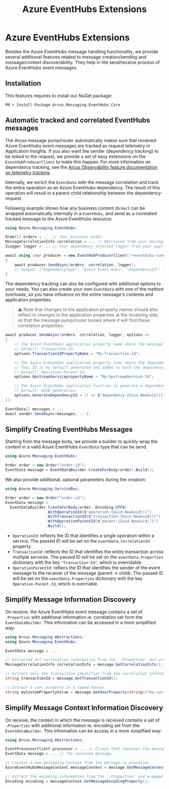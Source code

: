 ﻿---
title: "Azure EventHubs Extensions"
layout: default
---

# Azure EventHubs Extensions

Besides the Azure EventHubs message handling functionality, we provide several additional features related to message creation/sending and message/context discoverability.
They help in hte send/receive process of Azure EventHubs event messages.

## Installation

This features requires to install our NuGet package:

```shell
PM > Install-Package Arcus.Messaging.EventHubs.Core
```

## Automatic tracked and correlated EventHubs messages

The Arcus message pump/router automatically makes sure that received Azure EventHubs event messages are tracked as request telemetry in Application Insights. 
If you also want the sender (dependency tracking) to be linked to the request, we provide a set of easy extensions on the `EventHubProducerClient` to make this happen.
For more information on dependency tracking, see the [Arcus Observability feature documentation on telemetry tracking](https://observability.arcus-azure.net/features/writing-different-telemetry-types/).

Internally, we enrich the `EventData` with the message correlation and track the entire operation as an Azure EventHubs dependency.
The result of this operation will result in a parent-child relationship between the dependency-request.

Following example shows how any business content (`Order`) can be wrapped automatically internally in a `EventHubs`, and send as a correlated tracked message to the Azure EventHubs resource:

```csharp
using Azure.Messaging.EventHubs;

Order[] orders = ... // Your business model.
MessageCorrelationInfo correlation = ... // Retrieved from your message handler implementation.
ILogger logger = ... // Your dependency injected logger from your application.

await using (var producer = new EventHubProducerClient("<eventhubs-connectionstring>", "<eventhubs-name>")
{
    await producer.SendAsync(orders, correlation, logger);
    // Output: {"DependencyType": "Azure Event Hubs", "DependencyId": "c55c7885-30c5-4785-ad15-a96e03903bfa", "TargetName": "<eventhubs-name>", "Duration": "00:00:00.2521801", "StartTime": "03/23/2020 09:56:31 +00:00", "IsSuccessful": true, "Context": []}
}
```

The dependency tracking can also be configured with additional options to your needs. 
You can also create your own `EventData` with one of the method overloads, so you have influence on the entire message's contents and application properties.

> ⚠ Note that changes to the application property names should also reflect in changes in the application properties at the receiving side, so that the message pump/router knows where it will find these correlation properties.

```csharp
await producer.SendAsync(orders, correlation, logger, options =>
{
    // The Azure EventHubs application property name where the message correlation transaction ID will be set.
    // Default: Transaction-Id
    options.TransactionIdPropertyName = "My-Transaction-Id";

    // The Azure EventHubs application property name where the dependency ID property will be set.
    // This ID is by default generated and added to both the dependency tracking as the message.
    // Default: Operation-Parent-Id
    options.UpstreamServicepropertyName = "My-UpstreamService-Id";

    // The Azure EventHubs application function to generate a dependency ID which will be added to both the message as the dependency tracking.
    // Default: GUID generation.
    options.GenerateDependencyId = () => $"dependency-{Guid.NewGuid()}";
});

EventData[] messages = ...
await sender.SendAsync(messages, ...);
```

## Simplify Creating EventHubs Messages

Starting from the message body, we provide a builder to quickly wrap the content in a valid Azure EventHubs `EventData` type that can be send.

```csharp
using Azure.Messaging.EventHubs;

Order order = new Order("order-id");
EventData message = EventDataBuilder.CreateForBody(order).Build(); 
```

We also provide additional, optional parameters during the creation:

```csharp
using Azure.Messaging.ServiceBus;

Order order = new Order("order-id");
EventData message =
  EventDataBuilder.CreateForBody(order, Encoding.UTF8)
                  .WithOperationId($"operation-{Guid.NewGuid()}")
                  .WithTransactionId($"transaction-{Guid.NewGuid()}")
                  .WithOperationParentId($"parent-{Guid.NewGuid()}")
                  .Build();
```

* `OperationId`: reflects the ID that identifies a single operation within a service. The passed ID will be set on the `eventData.CorrelationId` property.
* `TransactionId`: reflects the ID that identifies the entire transaction across multiple services. The passed ID will be set on the `eventData.Properties` dictionary with the key `"Transaction-Id"`, which is overridable.
* `OperationParentId`: reflecs the ID that identifies the sender of the event message to the receiver of the message (parent -> child). The passed ID will be set on the `eventData.Properties` dictionary with the key `Operation-Parent-Id`, which is overriable.

## Simplify Message Information Discovery

On receive, the Azure EventHubs event message contains a set of `.Properties` with additional information ie. correlation set form the `EventDataBuilder`.
This information can be accessed in a more simplified way:

```csharp
using Arcus.Messaging.Abstractions;
using Azure.Messaging.EventHubs;

EventData message = ...

// Extracted all correlation information from the `.Properties` and wrapped inside a valid correlation type.
MessageCorrelationInfo correlationInfo = message.GetCorrelationInfo();

// Extract only the transaction identifier from the correlation information.
string transactionId = message.GetTransactionId();

// Extract a user property in a typed manner.
string myCustomPropertyValue = message.GetUserProperty<string>("my-custom-property-key");
```

## Simplify Message Context Information Discovery

On receive, the context in which the message is received contains a set of `.Properties` with additional information ie. encoding set from the `EventDataBuilder`.
This information can be access in a more simplified way:

```csharp
using Arcus.Messaging.Abstractions;

EventProcessorClient processor = ... // Client that receives the message.
EventData message = ... // The received message.

// Creates a new messaging context from the message <> processor
AzureEventHubsMessageContext messageContext = message.GetMessageContext(processor);

// Extract the encoding information from the `.Properties` and wrapped inside a valid `Encoding` type.
Encoding encoding = messageContext.GetMessageEncodingProperty();
```